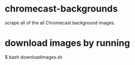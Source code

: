 # chromecast-backgrounds
scrape all of the all Chromecast background images.

# download images by running
$ bash downloadimages.sh
